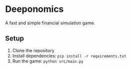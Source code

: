 # Deeponomics

A fast and simple financial simulation game.

## Setup

1. Clone the repository
2. Install dependencies: `pip install -r requirements.txt`
3. Run the game: `python src/main.py`
